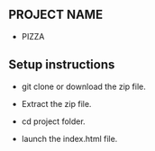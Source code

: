 ## PROJECT NAME
- PIZZA
## Setup instructions
- git clone or download the zip file.

- Extract the zip file.

- cd project folder.

- launch the index.html file.

